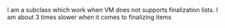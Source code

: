 I am a subclass which work when VM does not supports finalization lists.
I am about 3 times slower when it comes to finalizing items